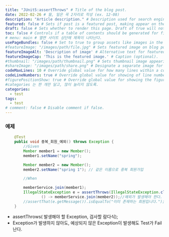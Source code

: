 ```yaml
---
title: "JUnit5:assertThrows" # Title of the blog post.
date: 2022-02-26 # 월, 일은 꼭 2자리로 작성 (ex. 12-08)
description: "Article description." # Description used for search engine. (검색엔진을 위한 설명)
featured: false # Sets if post is a featured post, making appear on the home page side bar. (feature는 하나만 하던가 쓰지 말자)
draft: false # Sets whether to render this page. Draft of true will not be rendered. (set false 해야 포스팅 된다)
toc: false # Controls if a table of contents should be generated for first-level links automatically. (페이지 상단 목차 기능인듯함)
# menu: main # 열면 사이트 상단에 제목이 나타난다.
usePageBundles: false # Set to true to group assets like images in the same folder as this post. (?)
#featureImage: "/images/path/file.jpg" # Sets featured image on blog post. (메인 이미지)
featureImageAlt: 'Description of image' # Alternative text for featured image.
featureImageCap: 'This is the featured image.' # Caption (optional).
#thumbnail: "/images/path/thumbnail.png" # Sets thumbnail image appearing inside card on homepage. (썸네일 이미지)
#shareImage: "/images/path/share.png" # Designate a separate image for social media sharing.
codeMaxLines: 10 # Override global value for how many lines within a code block before auto-collapsing.
codeLineNumbers: true # Override global value for showing of line numbers within code block.
#figurePositionShow: true # Override global value for showing the figure label.
#categories 는 한 개만 달고, 많이 늘리지 않도록.
categories:
  - test
tags:
  - test
# comment: false # Disable comment if false.
---
```


### 예제

```java
    @Test
    public void 중복_회원_예외() throws Exception {
        //Given
        Member member1 = new Member();
        member1.setName("spring");

        Member member2 = new Member();
        member2.setName("spring 1"); // 같은 이름으로 중복 회원가입

        //When

        memberService.join(member1);
        IllegalStateException e = assertThrows(IllegalStateException.class,
                () -> memberService.join(member2));//예외가 발생해야 한다.
        //assertThat(e.getMessage()).isEqualTo("이미 존재하는 회원입니다.");
    }
```

- assertThrows( 발생해야 할 Exception, 검사할 람다식);
- Exception가 발생하지 않아도, 예상되지 않은 Exception이 발생해도 Test가 Fail 난다.
